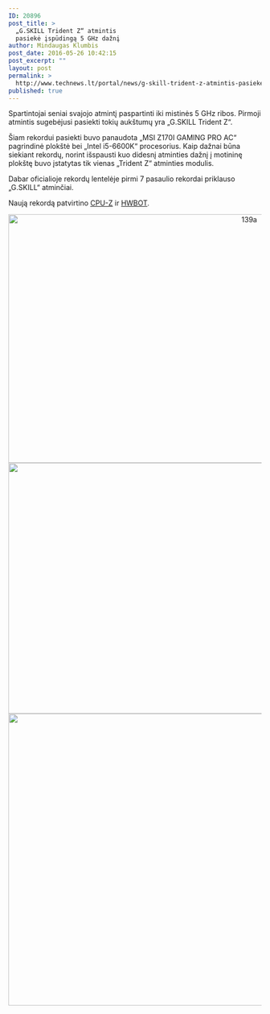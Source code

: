 ```yaml
---
ID: 20896
post_title: >
  „G.SKILL Trident Z“ atmintis
  pasiekė įspūdingą 5 GHz dažnį
author: Mindaugas Klumbis
post_date: 2016-05-26 10:42:15
post_excerpt: ""
layout: post
permalink: >
  http://www.technews.lt/portal/news/g-skill-trident-z-atmintis-pasieke-ispudinga-5-ghz-dazni/
published: true
---
```

Spartintojai seniai svajojo atmintį paspartinti iki mistinės 5 GHz ribos. Pirmoji atmintis sugebėjusi pasiekti tokių aukštumų yra „G.SKILL Trident Z“.

Šiam rekordui pasiekti buvo panaudota „MSI Z170I GAMING PRO AC“ pagrindinė plokštė bei „Intel i5-6600K“ procesorius. Kaip dažnai būna siekiant rekordų, norint išspausti kuo didesnį atminties dažnį į motininę plokštę buvo įstatytas tik vienas „Trident Z“ atminties modulis.

Dabar oficialioje rekordų lentelėje pirmi 7 pasaulio rekordai priklauso „G.SKILL“ atminčiai.

Naują rekordą patvirtino <a href="http://valid.x86.fr/anhvic">CPU-Z</a> ir <a href="http://hwbot.org/submission/3223117_toppc_memory_clock_ddr4_sdram_2501.2_mhz">HWBOT</a>.
<p style="text-align: center"><a href="http://www.technews.lt/portal/wp-content/uploads/2016/05/139a.jpg"><img class="alignnone wp-image-20899 size-full" src="http://www.technews.lt/portal/wp-content/uploads/2016/05/139a.jpg" alt="139a" width="943" height="494" /></a> <a href="http://www.technews.lt/portal/wp-content/uploads/2016/05/139c.jpg"><img class="alignnone wp-image-20898 size-full" src="http://www.technews.lt/portal/wp-content/uploads/2016/05/139c.jpg" alt="139c" width="1061" height="498" /></a> <a href="http://www.technews.lt/portal/wp-content/uploads/2016/05/139b.jpg"><img class="alignnone wp-image-20897 size-full" src="http://www.technews.lt/portal/wp-content/uploads/2016/05/139b.jpg" alt="139b" width="1143" height="580" /></a></p>